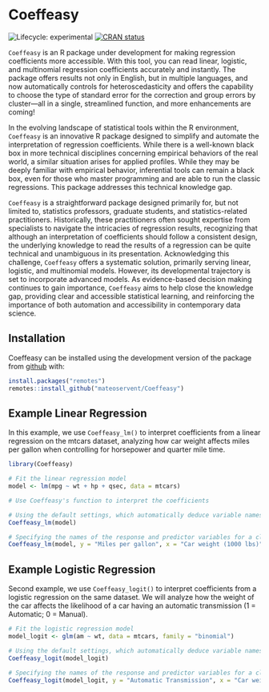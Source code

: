 
<!-- README.md is generated from README.Rmd. Please edit that file -->

# Coeffeasy

<!-- badges: start -->

![Lifecycle:
experimental](https://img.shields.io/badge/lifecycle-experimental-orange.svg)
[![CRAN
status](https://www.r-pkg.org/badges/version/Coeffeasy)](https://CRAN.R-project.org/package=Coeffeasy)
<!-- badges: end -->

`Coeffeasy` is an R package under development for making regression
coefficients more accessible. With this tool, you can read linear,
logistic, and multinomial regression coefficients accurately and
instantly. The package offers results not only in English, but in
multiple languages, and now automatically controls for
heteroscedasticity and offers the capability to choose the type of
standard error for the correction and group errors by cluster—all in a
single, streamlined function, and more enhancements are coming!

In the evolving landscape of statistical tools within the R environment,
`Coeffeasy` is an innovative R package designed to simplify and automate
the interpretation of regression coefficients. While there is a
well-known black box in more technical disciplines concerning empirical
behaviors of the real world, a similar situation arises for applied
profiles. While they may be deeply familiar with empirical behavior,
inferential tools can remain a black box, even for those who master
programming and are able to run the classic regressions. This package
addresses this technical knowledge gap.

`Coeffeasy` is a straightforward package designed primarily for, but not
limited to, statistics professors, graduate students, and
statistics-related practitioners. Historically, these practitioners
often sought expertise from specialists to navigate the intricacies of
regression results, recognizing that although an interpretation of
coefficients should follow a consistent design, the underlying knowledge
to read the results of a regression can be quite technical and
unambiguous in its presentation. Acknowledging this challenge,
`Coeffeasy` offers a systematic solution, primarily serving linear,
logistic, and multinomial models. However, its developmental trajectory
is set to incorporate advanced models. As evidence-based decision making
continues to gain importance, `Coeffeasy` aims to help close the
knowledge gap, providing clear and accessible statistical learning, and
reinforcing the importance of both automation and accessibility in
contemporary data science.

## Installation

Coeffeasy can be installed using the development version of the package
from [github](https://github.com/your_github_username/Coeffeasy) with:

``` r
install.packages("remotes")
remotes::install_github("mateoservent/Coeffeasy")
```

## Example Linear Regression

In this example, we use `Coeffeasy_lm()` to interpret coefficients from
a linear regression on the mtcars dataset, analyzing how car weight
affects miles per gallon when controlling for horsepower and quarter
mile time.

``` r
library(Coeffeasy)

# Fit the linear regression model
model <- lm(mpg ~ wt + hp + qsec, data = mtcars)

# Use Coeffeasy's function to interpret the coefficients

# Using the default settings, which automatically deduce variable names and use an alpha of 0.05
Coeffeasy_lm(model) 

# Specifying the names of the response and predictor variables for a clearer interpretation, adjusting the significance level, and selecting a longer, more descriptive result
Coeffeasy_lm(model, y = "Miles per gallon", x = "Car weight (1000 lbs)", alpha = 0.01, short = F) 
```

## Example Logistic Regression

Second example, we use `Coeffeasy_logit()` to interpret coefficients
from a logistic regression on the same dataset. We will analyze how the
weight of the car affects the likelihood of a car having an automatic
transmission (1 = Automatic; 0 = Manual).

``` r
# Fit the logistic regression model
model_logit <- glm(am ~ wt, data = mtcars, family = "binomial")

# Using the default settings, which automatically deduce variable names and use an alpha of 0.05
Coeffeasy_logit(model_logit) 

# Specifying the names of the response and predictor variables for a clearer interpretation, and adjusting the significance level
Coeffeasy_logit(model_logit, y = "Automatic Transmission", x = "Car weight (1000 lbs)", alpha = 0.01) 
```
